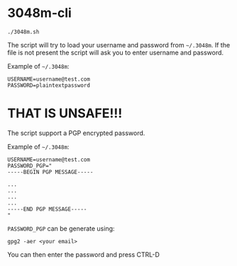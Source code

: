 # 3048m-cli

```
./3048m.sh
```

The script will try to load your username and password from `~/.3048m`.
If the file is not present the script will ask you to enter username and password.

Example of `~/.3048m`:

```
USERNAME=username@test.com
PASSWORD=plaintextpassword
```

# THAT IS UNSAFE!!!

The script support a PGP encrypted password.

Example of `~/.3048m`:

```
USERNAME=username@test.com
PASSWORD_PGP="
-----BEGIN PGP MESSAGE-----

...
...
...
...
-----END PGP MESSAGE-----
"
```

`PASSWORD_PGP` can be generate using:

```
gpg2 -aer <your email>
```

You can then enter the password and press CTRL-D